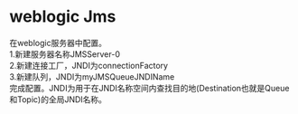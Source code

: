 #  weblogic Jms  
在weblogic服务器中配置。  
1.新建服务器名称JMSServer-0  
2.新建连接工厂，JNDI为connectionFactory  
3.新建队列，JNDI为myJMSQueueJNDIName  
完成配置。JNDI为用于在JNDI名称空间内查找目的地(Destination也就是Queue和Topic)的全局JNDI名称。  




